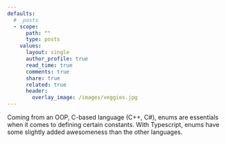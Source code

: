 ```yaml
---
defaults:
  # _posts
  - scope:
      path: ""
      type: posts
    values:
      layout: single
      author_profile: true
      read_time: true
      comments: true
      share: true
      related: true
      header:
        overlay_image: /images/veggies.jpg
---
```


Coming from an OOP, C-based language (C++, C#), enums are essentials when it comes to defining certain constants. With Typescript, enums have some slightly added awesomeness than the other languages.

